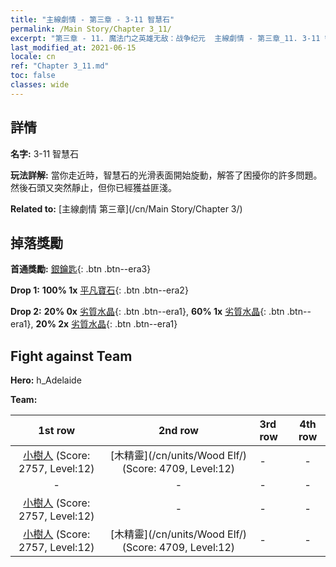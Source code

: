 ```yaml
---
title: "主線劇情 - 第三章 - 3-11 智慧石"
permalink: /Main Story/Chapter 3_11/
excerpt: "第三章 - 11. 魔法门之英雄无敌：战争纪元  主線劇情 - 第三章_11. 3-11 智慧石"
last_modified_at: 2021-06-15
locale: cn
ref: "Chapter 3_11.md"
toc: false
classes: wide
---
```


## 詳情

 **名字:** 3-11 智慧石

 **玩法詳解:** 當你走近時，智慧石的光滑表面開始旋動，解答了困擾你的許多問題。然後石頭又突然靜止，但你已經獲益匪淺。

 **Related to:** [主線劇情 第三章](/cn/Main Story/Chapter 3/)

## 掉落獎勵

 **首通獎勵:** [銀鑰匙](/cn/Items/con_693/){: .btn .btn--era3}

 **Drop 1:** **100% 1x** [平凡寶石](/cn/Items/mat_10/){: .btn .btn--era2}

 **Drop 2:** **20% 0x** [劣質水晶](/cn/Items/mat_5/){: .btn .btn--era1}, **60% 1x** [劣質水晶](/cn/Items/mat_5/){: .btn .btn--era1}, **20% 2x** [劣質水晶](/cn/Items/mat_5/){: .btn .btn--era1}


## Fight against Team
 **Hero:** h_Adelaide

 **Team:**


  | 1st row | 2nd row | 3rd row | 4th row |
  |:----:|:----:|:----|:----:|
  | [小樹人](/cn/units/Treant/) (Score: 2757, Level:12)  | [木精靈](/cn/units/Wood Elf/) (Score: 4709, Level:12)  | - | - |
  | - | - | - | - |
  | [小樹人](/cn/units/Treant/) (Score: 2757, Level:12)  | - | - | - |
  | [小樹人](/cn/units/Treant/) (Score: 2757, Level:12)  | [木精靈](/cn/units/Wood Elf/) (Score: 4709, Level:12)  | - | - |



